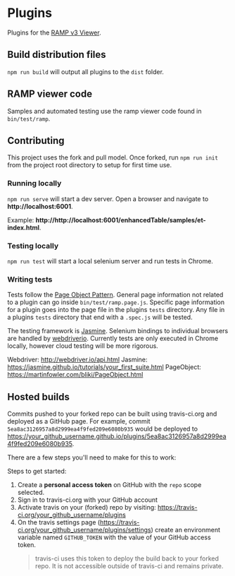 # Plugins

Plugins for the [RAMP v3 Viewer](https://github.com/fgpv-vpgf/fgpv-vpgf).

## Build distribution files

`npm run build` will output all plugins to the `dist` folder.

## RAMP viewer code

Samples and automated testing use the ramp viewer code found in `bin/test/ramp`. 

## Contributing

This project uses the fork and pull model. Once forked, run `npm run init` from the project root directory to setup for first time use. 

### Running locally

`npm run serve` will start a dev server. Open a browser and navigate to **http://localhost:6001**.

Example: **http://http://localhost:6001/enhancedTable/samples/et-index.html**.

### Testing locally

`npm run test` will start a local selenium server and run tests in Chrome.

### Writing tests

Tests follow the [Page Object Pattern](https://martinfowler.com/bliki/PageObject.html). General page information not related to a plugin can go inside `bin/test/ramp.page.js`. Specific page information for a plugin goes into the page file in the plugins `tests` directory. Any file in a plugins `tests` directory that end with a `.spec.js` will be tested.

The testing framework is [Jasmine](https://jasmine.github.io/tutorials/your_first_suite.html). Selenium bindings to individual browsers are handled by [webdriverio](http://webdriver.io/api.html). Currently tests are only executed in Chrome locally, however cloud testing will be more rigorous.

Webdriver: http://webdriver.io/api.html
Jasmine: https://jasmine.github.io/tutorials/your_first_suite.html
PageObject: https://martinfowler.com/bliki/PageObject.html

## Hosted builds

Commits pushed to your forked repo can be built using travis-ci.org and deployed as a GitHub page. For example, commit `5ea8ac3126957a8d2999ea4f9fed209e6080b935` would be deployed to https://your_github_username.github.io/plugins/5ea8ac3126957a8d2999ea4f9fed209e6080b935.

There are a few steps you'll need to make for this to work:

Steps to get started:

1. Create a **personal access token** on GitHub with the `repo` scope selected.
2. Sign in to travis-ci.org with your GitHub account
3. Activate travis on your (forked) repo by visiting: https://travis-ci.org/your_github_username/plugins
4. On the travis settings page (https://travis-ci.org/your_github_username/plugins/settings) create an environment variable named `GITHUB_TOKEN` with the value of your GitHub access token.
    > travis-ci uses this token to deploy the build back to your forked repo. It is not accessible outside of travis-ci and remains private.